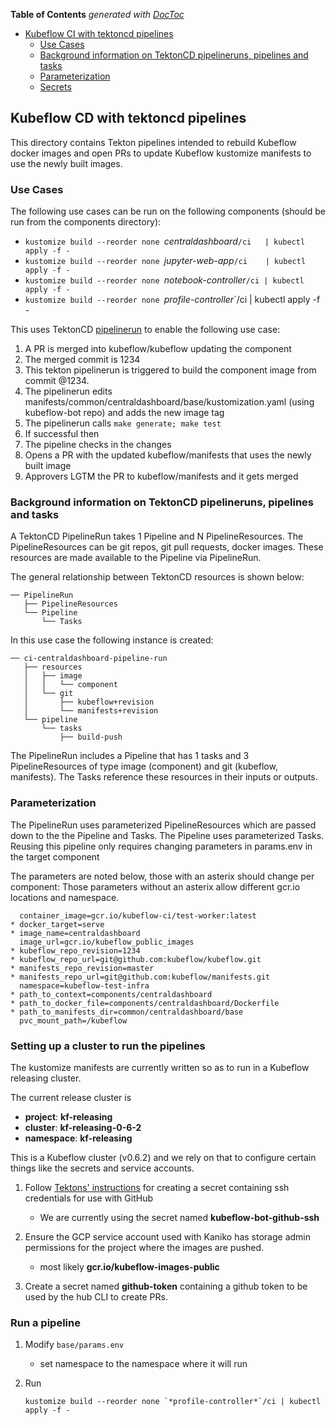 <!-- START doctoc generated TOC please keep comment here to allow auto update -->
<!-- DON'T EDIT THIS SECTION, INSTEAD RE-RUN doctoc TO UPDATE -->
**Table of Contents**  *generated with [DocToc](https://github.com/thlorenz/doctoc)*

- [Kubeflow CI with tektoncd pipelines](#kubeflow-ci-with-tektoncd-pipelines)
  - [Use Cases](#use-cases)
  - [Background information on TektonCD pipelineruns, pipelines and tasks](#background-information-on-tektoncd-pipelineruns-pipelines-and-tasks)
  - [Parameterization](#parameterization)
  - [Secrets](#secrets)

<!-- END doctoc generated TOC please keep comment here to allow auto update -->

## Kubeflow CD with tektoncd pipelines

This directory contains Tekton pipelines intended to rebuild Kubeflow docker images 
and open PRs to update Kubeflow kustomize manifests to use the newly built images.


### Use Cases

The following use cases can be run on the following components (should be run from the components directory):
- `kustomize build --reorder none `*centraldashboard*`/ci   | kubectl apply -f -`
- `kustomize build --reorder none `*jupyter-web-app*`/ci    | kubectl apply -f -`
- `kustomize build --reorder none `*notebook-controller*`/ci | kubectl apply -f -`
- `kustomize build --reorder none `*profile-controller*`/ci | kubectl apply -f -

This uses TektonCD [pipelinerun](https://github.com/tektoncd/pipeline/blob/master/docs/pipelineruns.md) to enable the following use case:

1. A PR is merged into kubeflow/kubeflow updating the component
1. The merged commit is 1234
1. This tekton pipelinerun is triggered to build the component image from commit @1234.
1. The pipelinerun edits manifests/common/centraldashboard/base/kustomization.yaml (using kubeflow-bot repo) and adds the new image tag
1. The pipelinerun calls `make generate; make test` 
1. If successful then 
1.   The pipeline checks in the changes 
1.   Opens a PR with the updated kubeflow/manifests that uses the newly built image
1.   Approvers LGTM the PR to kubeflow/manifests and it gets merged

### Background information on TektonCD pipelineruns, pipelines and tasks

A TektonCD PipelineRun takes 1 Pipeline and N PipelineResources.
The PipelineResources can be git repos, git pull requests, docker images.
These resources are made available to the Pipeline via PipelineRun.

The general relationship between TektonCD resources is shown below:

```
── PipelineRun
   ├── PipelineResources
   └── Pipeline
       └── Tasks
```

In this use case the following instance is created:

```
── ci-centraldashboard-pipeline-run
   ├── resources
   │   ├── image
   │   │   └── component
   │   └── git 
   │       ├── kubeflow+revision
   │       └── manifests+revision 
   └── pipeline
       └── tasks
           ├── build-push      
```

The PipelineRun includes a Pipeline that has 1 tasks and 3 PipelineResources of type image (component) and git (kubeflow, manifests). The Tasks reference these resources in their inputs or outputs. 

### Parameterization 

The PipelineRun uses parameterized PipelineResources which are passed down to the the Pipeline and Tasks.
The Pipeline uses parameterized Tasks.
Reusing this pipeline only requires changing parameters in params.env in the target component

The parameters are noted below, those with an asterix should change per component:
Those parameters without an asterix allow different gcr.io locations and namespace.

```
  container_image=gcr.io/kubeflow-ci/test-worker:latest
* docker_target=serve
* image_name=centraldashboard
  image_url=gcr.io/kubeflow_public_images
* kubeflow_repo_revision=1234
* kubeflow_repo_url=git@github.com:kubeflow/kubeflow.git
* manifests_repo_revision=master
* manifests_repo_url=git@github.com:kubeflow/manifests.git
  namespace=kubeflow-test-infra
* path_to_context=components/centraldashboard
* path_to_docker_file=components/centraldashboard/Dockerfile
* path_to_manifests_dir=common/centraldashboard/base
  pvc_mount_path=/kubeflow
```

### Setting up a cluster to run the pipelines

The kustomize manifests are currently written so as to run in a Kubeflow releasing cluster.

The current release cluster is

* **project**: **kf-releasing**
* **cluster**: **kf-releasing-0-6-2**
* **namespace**: **kf-releasing**

This is a Kubeflow cluster (v0.6.2) and we rely on that to configure certain things like the secrets and service accounts.

1. Follow [Tektons' instructions](https://github.com/tektoncd/pipeline/blob/master/docs/auth.md#ssh-authentication-git) for
   creating a secret containing ssh credentials for use with GitHub

   * We are currently using the secret named **kubeflow-bot-github-ssh**


1. Ensure the GCP service account used with Kaniko has storage admin permissions for the project
   where the images are pushed.

   * most likely **gcr.io/kubeflow-images-public**

1. Create a secret named **github-token** containing a github token to be used by the hub CLI to create PRs.

### Run a pipeline

1. Modify `base/params.env`

   * set namespace to the namespace where it will run

1. Run
    
   ```
   kustomize build --reorder none `*profile-controller*`/ci | kubectl apply -f -
   ```


